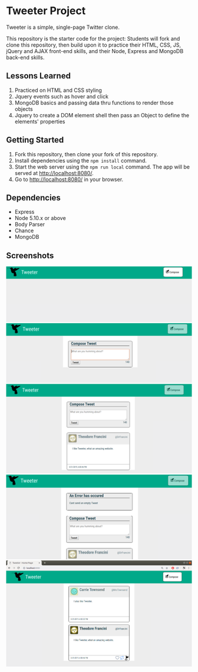 # Tweeter Project

Tweeter is a simple, single-page Twitter clone.

This repository is the starter code for the project: Students will fork and clone this repository, then build upon it to practice their HTML, CSS, JS, jQuery and AJAX front-end skills, and their Node, Express and MongoDB back-end skills.

## Lessons Learned
1. Practiced on HTML and CSS styling
2. Jquery events such as hover and click
3. MongoDB basics and passing data thru functions to render those objects
4. Jquery to create a DOM element shell then pass an Object to define the elements' properties

## Getting Started

1. Fork this repository, then clone your fork of this repository.
2. Install dependencies using the `npm install` command.
3. Start the web server using the `npm run local` command. The app will be served at <http://localhost:8080/>.
4. Go to <http://localhost:8080/> in your browser.

## Dependencies

- Express
- Node 5.10.x or above
- Body Parser
- Chance
- MongoDB

## Screenshots

!["Screenshot of page load"](https://github.com/nnewburg/tweeter/blob/master/docs/loadPageTweeter.png?raw=true)
!["Screenshot of compose tweet"](https://github.com/nnewburg/tweeter/blob/master/docs/newTweetTweeter.png?raw=true)
!["Screenshot of a posted tweet"](https://github.com/nnewburg/tweeter/blob/master/docs/postedTweet.png?raw=true)
!["Screenshot of error message"](https://github.com/nnewburg/tweeter/blob/master/docs/errorMessage.png?raw=true)
!["Screenshot of hovering over a tweet"](https://github.com/nnewburg/tweeter/blob/master/docs/hoverShowIcons.png?raw=true)
